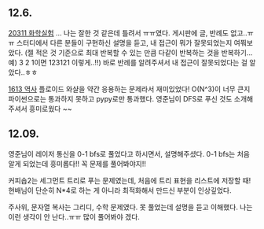 ## 12.6.

[20311 화학실험](https://www.acmicpc.net/problem/20311) ... 나는 잘한 것 같은데 틀려서 ㅠㅠ였다. 게시판에 글, 반례도 없고..ㅠㅠ 스터디에서 다른 분들이 구현하신 설명을 듣고, 내 접근이 뭐가 잘못되었는지 여쭤보았다. (젤 적은 것 기준으로 최대 반복할 수 있는 만큼 다같이 반복하는 것을 반복하기... 예) 3 2 1이면 123121 이렇게..!!) 바로 반례를 알려주셔서 내 접근이 잘못되었다는 걸 알았다..ㅎㅎ

[1613 역사](https://www.acmicpc.net/problem/1613) 플로이드 와샬을 약간 응용하는 문제라서 재미있었다! O(N^3)이 너무 큰지 파이썬으로는 통과하지 못하고 pypy로만 통과했다. 영준님이 DFS로 푸신 것도 소개해주셔서 흥미로웠다 ~~ 

## 12.09.

영준님이 레이저 통신을 0-1 bfs로 풀었다고 하시면서, 설명해주셨다. 0-1 bfs는 처음 알게 되었는데 흥미롭다!! 꼭 문제를 풀어봐야지!!

커피숍2는 세그먼트 트리로 푸는 문제였는데, 처음에 트리 표현을 리스트에 저장할 때! 현배님이 단순히 N*4로 하는 게 아니라 최적화해서 만드신 부분이 인상깊었다.

주사위, 문자열 복사는 그리디, 수학 문제였다. 못 풀었는데 설명을 듣고 이해했다. 나는 이런 생각이 안 난다..ㅠㅠ 많이 풀어봐야 겠다.

